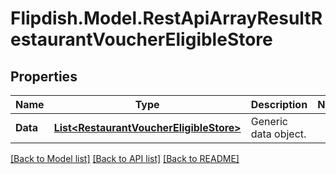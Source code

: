 # Flipdish.Model.RestApiArrayResultRestaurantVoucherEligibleStore
## Properties

Name | Type | Description | Notes
------------ | ------------- | ------------- | -------------
**Data** | [**List&lt;RestaurantVoucherEligibleStore&gt;**](RestaurantVoucherEligibleStore.md) | Generic data object. | 

[[Back to Model list]](../README.md#documentation-for-models) [[Back to API list]](../README.md#documentation-for-api-endpoints) [[Back to README]](../README.md)

